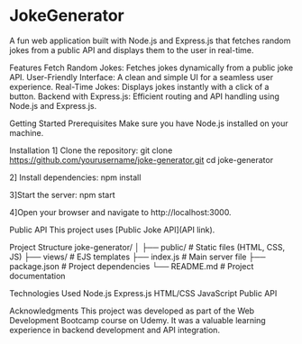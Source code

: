 # JokeGenerator
A fun web application built with Node.js and Express.js that fetches random jokes from a public API and displays them to the user in real-time.

Features
Fetch Random Jokes: Fetches jokes dynamically from a public joke API.
User-Friendly Interface: A clean and simple UI for a seamless user experience.
Real-Time Jokes: Displays jokes instantly with a click of a button.
Backend with Express.js: Efficient routing and API handling using Node.js and Express.js.

Getting Started
Prerequisites
Make sure you have Node.js installed on your machine.

Installation
1] Clone the repository:
    git clone https://github.com/yourusername/joke-generator.git
    cd joke-generator
    
2] Install dependencies:
   npm install
   
3]Start the server:
  npm start
  
4]Open your browser and navigate to http://localhost:3000.

Public API
This project uses [Public Joke API](API link).

Project Structure
joke-generator/
│
├── public/             # Static files (HTML, CSS, JS)
├── views/              # EJS templates
├── index.js              # Main server file
├── package.json        # Project dependencies
└── README.md           # Project documentation

Technologies Used
Node.js
Express.js
HTML/CSS
JavaScript
Public API 

Acknowledgments
This project was developed as part of the Web Development Bootcamp course on Udemy. It was a valuable learning experience in backend development and API integration.


